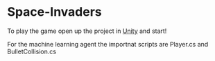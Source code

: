 # Space-Invaders
 
To play the game open up the project in [Unity](https://unity.com/download) and start! 

For the machine learning agent the importnat scripts are Player.cs and BulletCollision.cs
